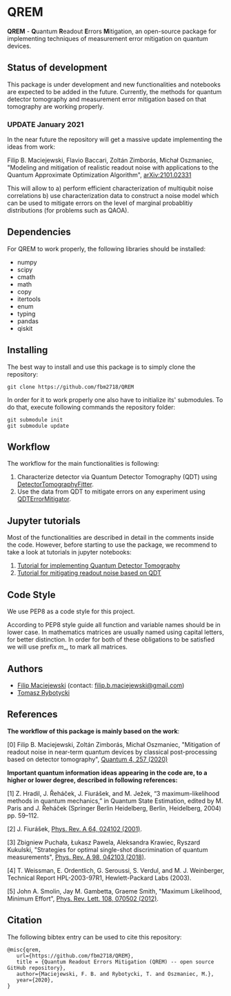# QREM
**QREM** - **Q**uantum **R**eadout **E**rrors **M**itigation, an open-source package for implementing techniques of
measurement error mitigation on quantum devices.

  
## Status of development
This package is under development and new functionalities and notebooks are expected to be added in the future.
Currently, the methods for quantum detector tomography and measurement error mitigation based on that tomography are
working properly. 

### UPDATE January 2021
In the near future the repository will get a massive update implementing the ideas from work:

Filip B. Maciejewski, Flavio Baccari, Zoltán Zimborás, Michał Oszmaniec, "Modeling and mitigation of realistic readout noise with applications to the Quantum Approximate Optimization Algorithm", 
[arXiv:2101.02331](https://arxiv.org/abs/2101.02331)

This will allow to a) perform efficient characterization of multiqubit noise correlations b) use characterization data to construct a noise model which can be used to mitigate errors on the level of marginal probablitiy distributions (for problems such as QAOA).

  
## Dependencies
For QREM to work properly,  the following libraries should be installed:
* numpy
* scipy
* cmath
* math
* copy
* itertools
* enum
* typing
* pandas
* qiskit

## Installing 
The best way to install and use this package is to simply clone the repository:
```
git clone https://github.com/fbm2718/QREM
```
In order for it to work properly one also have to initialize its' submodules. To do that, execute following commands
the repository folder:
```
git submodule init
git submodule update
```

## Workflow
The workflow for the main functionalities is following:

1. Characterize detector via Quantum Detector Tomography (QDT) using
[DetectorTomographyFitter](DetectorTomography.py).
2. Use the data from QDT to mitigate errors on any experiment using
[QDTErrorMitigator](QDTErrorMitigator.py).

## Jupyter tutorials
Most of the functionalities are described in detail in the comments inside the code. However, before starting to use the
package, we recommend to take a look at tutorials in jupyter notebooks:
1. [Tutorial for implementing Quantum Detector Tomography](QDT_Tutorial.ipynb)
2. [Tutorial for mitigating readout noise based on QDT](Error_Mitigation_Tutorial.ipynb)


## Code Style
We use PEP8 as a code style for this project.

According to PEP8 style guide all function and variable names should be in lower case. In mathematics matrices
are usually named using capital letters, for better distinction. In order for both of these obligations to be satisfied
we will use prefix _m__, to mark all matrices.


## Authors

- [Filip Maciejewski](https://github.com/fbm2718) (contact: filip.b.maciejewski@gmail.com)
- [Tomasz Rybotycki](https://github.com/Tomev)


 ## References
**The workflow of this package is mainly based on the work**:
  
[0] Filip B. Maciejewski, Zoltán Zimborás, Michał Oszmaniec, "Mitigation of readout noise in near-term quantum devices
by classical post-processing based on detector tomography", 
[Quantum 4, 257 (2020)](https://quantum-journal.org/papers/q-2020-04-24-257/)
  
**Important quantum information ideas appearing in the code are, to a higher or lower degree, described in following 
references:**
  
[1] Z. Hradil, J. Řeháček, J. Fiurášek, and M. Ježek, “3 maximum-likelihood methods in quantum mechanics,” in Quantum
State Estimation, edited by M. Paris and J. Řeháček (Springer Berlin Heidelberg, Berlin, Heidelberg, 2004) pp. 59–112.

[2] J. Fiurášek, [Phys. Rev. A 64, 024102 (2001)](https://arxiv.org/abs/quant-ph/0101027v2).

[3] Zbigniew Puchała, Łukasz Pawela, Aleksandra Krawiec, Ryszard Kukulski, "Strategies for optimal single-shot
discrimination of quantum measurements", [Phys. Rev. A 98, 042103 (2018)](https://arxiv.org/abs/1804.05856).

[4] T. Weissman, E. Ordentlich, G. Seroussi, S. Verdul, and M. J. Weinberger, Technical Report HPL-2003-97R1,
Hewlett-Packard Labs (2003).

[5] John A. Smolin, Jay M. Gambetta, Graeme Smith, "Maximum Likelihood, Minimum Effort", [Phys. Rev. Lett. 108, 070502
(2012)](https://arxiv.org/abs/1106.5458).


## Citation
The following bibtex entry can be used to cite this repository:
```
@misc{qrem,
   url={https://github.com/fbm2718/QREM},
   title = {Quantum Readout Errors Mitigation (QREM) -- open source GitHub repository},
   author={Maciejewski, F. B. and Rybotycki, T. and Oszmaniec, M.},
   year={2020},
}
```



